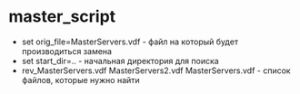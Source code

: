 master_script
=============

- set orig_file=MasterServers.vdf - файл на который будет производиться замена
- set start_dir=.. - начальная директория для поиска
- rev_MasterServers.vdf MasterServers2.vdf MasterServers.vdf - список файлов, которые нужно найти
